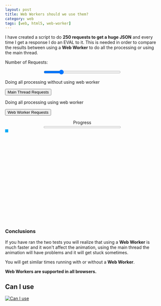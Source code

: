 ```yaml
---
layout: post
title: Web Workers should we use them?
category: web
tags: [web, html5, web-worker]
---
```


I have created a script to do **250 requests to get a huge JSON** and every time I get a response I do an EVAL to it.
This is needed in order to compare the results between using a **Web Worker** to do all the processing or using the main thread.

<!--more-->

<script src="https://ajax.googleapis.com/ajax/libs/jquery/1.11.3/jquery.min.js"></script>
<script>
    var success = 0;
    var startTime;
    var elapsedTime;
    var testRunning = false;
    var numberOfRequests;

    if (window.Worker) {
        var requestWorker = new Worker("/demos/web-workers/worker.js");
        var success = 0;
        requestWorker.onmessage = function(e) {
            tickProgress('webworker');
        };
    }
</script>

<label>Number of Requests:</label>
<label id="range-value"></label>

<div style="text-align:center">
    <input id="range" type="range" min="50" max="1000" value="250" onchange="updateRange()" style="width:50%"></input>
</div>

<label>Doing all processing without using web worker</label>
<label id="local-time"></label>

<button class="test-btn" onclick="localRequest()">Main Thread Requests</button>

<label>Doing all processing using web worker</label>
<label id="webworker-time"></label>

<button class="test-btn" onclick="webworkerRequest()">Web Worker Requests</button>



<div style="text-align:center">
    <label style="display:block">Progress</label>
    <progress id="progress" value="0" max="250" style="width:50%"></progress>
</div>

<div style="min-height: 300px">
    <div id="box" style="background:#00AAF7;height:10px;width:10px;"></div>
</div>




### Conclusions

If you have ran the two tests you will realize that using a **Web Worker** is much faster and it won't affect the animation, using the main thread the animation will have problems and it will get stuck sometimes.

You will get similar times running with or without a **Web Worker**.

**Web Workers are supported in all browsers.**


<h2>
Can I use
<i class="fa fa-chrome supported" aria-hidden="true" title="Chrome - Supported"></i>
<i class="fa fa-opera supported" aria-hidden="true" title="Opera - Supported"></i>
<i class="fa fa-firefox supported" aria-hidden="true" title="Firefox - Supported"></i>
<i class="fa fa-safari supported" aria-hidden="true" title="Safari - Supported"></i>
<i class="fa fa-internet-explorer supported" aria-hidden="true" title="Internet Explorer - Supported"></i>
</h2>
<p class="hide-small">
<a href="http://caniuse.com/#feat=webworkers" target="_blank">
    <img src="{{ site.baseurl }}/images/posts/webworker-caniuse.png" alt="Can I use"/>
</a>
</p>

<script>


function updateRange() {
    $("#range-value").text($("#range").val()).css("font-weight", "bold");
    numberOfRequests = $("#range").val();
    $("#progress").attr("max", numberOfRequests);
}

function setTestVariables () {
    $(".test-btn").attr("disabled", true);
    success = 0;
    testRunning = true;
    startTime = new Date();
}
function tickProgress(type) {
    success++;
    $("#progress").val(success);
    if (success == numberOfRequests) {
        elapsedTime = new Date() - startTime;
        testRunning = false;
        $(".test-btn").attr("disabled", false);

        $("#" + type + "-time").text("(" + elapsedTime + "ms)").css("font-weight", "bold");
    }
}

function localRequest() {
    if (!testRunning) {
        setTestVariables();
        for (var i = 0; i < numberOfRequests; i++) {
            makeRequest('/demos/web-workers/data.json?' + Math.random(),
                 function (data) {
                    tickProgress('local');
                });
        }
    }
}

function webworkerRequest() {
    if (!testRunning) {
        setTestVariables();
        for (var i = 0; i < numberOfRequests; i++) {
            requestWorker.postMessage('/demos/web-workers/data.json?' + Math.random());
        }
    }
}


(function startAnimation () {
    updateRange();
    timerAnimation = setInterval(function(){
        var div = $("#box");
        div.animate({height: '300px', opacity: '0.4'}, "slow");
        div.animate({width: '100%', opacity: '1'}, "slow");
        div.animate({height: '10px', opacity: '0.4'}, "slow");
        div.animate({width: '10px', opacity: '1'}, "slow");
        }, 1000);
})();


function makeRequest (url, callback) {
    var xhr;

    if (typeof XMLHttpRequest !== 'undefined') xhr = new XMLHttpRequest();
    else {
        var versions = ["MSXML2.XmlHttp.5.0",
            "MSXML2.XmlHttp.4.0",
            "MSXML2.XmlHttp.3.0",
            "MSXML2.XmlHttp.2.0",
            "Microsoft.XmlHttp"];

        for (var i = 0, len = versions.length; i < len; i++) {
            try {
                xhr = new ActiveXObject(versions[i]);
                break;
            }
            catch (e) {
            }
        } // end for
    }

    xhr.onreadystatechange = ensureReadiness;

    function ensureReadiness() {
        if (xhr.readyState < 4) {
            return;
        }

        if (xhr.status !== 200) {
            return;
        }

        // all is well
        if (xhr.readyState === 4) {
            // Evil Eval HERE :D
            var evilEval = eval(xhr.response);
            var evilEval2 = eval(xhr.response);
            var evilEval3 = eval(xhr.response);
            var evilEval4 = eval(xhr.response);
            var evilEval5 = eval(xhr.response);
            callback(xhr);
        }
    }

    xhr.open('GET', url, true);
    xhr.send('');
}

</script>
